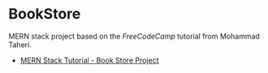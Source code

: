 # BookStore
MERN stack project based on the *FreeCodeCamp* tutorial from Mohammad Taheri.

- [MERN Stack Tutorial - Book Store Project](https://youtu.be/-42K44A1oMA)
